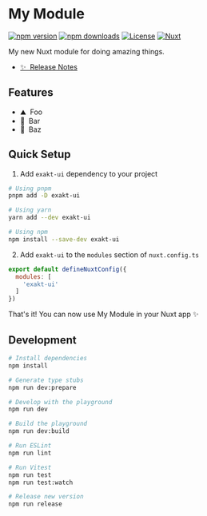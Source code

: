 <!--
Get your module up and running quickly.

Find and replace all on all files (CMD+SHIFT+F):
- Name: My Module
- Package name: exakt-ui
- Description: My new Nuxt module
-->

# My Module

[![npm version][npm-version-src]][npm-version-href]
[![npm downloads][npm-downloads-src]][npm-downloads-href]
[![License][license-src]][license-href]
[![Nuxt][nuxt-src]][nuxt-href]

My new Nuxt module for doing amazing things.

- [✨ &nbsp;Release Notes](/CHANGELOG.md)
<!-- - [📖 &nbsp;Documentation](https://example.com) -->

## Features

<!-- Highlight some of the features your module provide here -->
- ⛰ &nbsp;Foo
- 🚠 &nbsp;Bar
- 🌲 &nbsp;Baz

## Quick Setup

1. Add `exakt-ui` dependency to your project

```bash
# Using pnpm
pnpm add -D exakt-ui

# Using yarn
yarn add --dev exakt-ui

# Using npm
npm install --save-dev exakt-ui
```

2. Add `exakt-ui` to the `modules` section of `nuxt.config.ts`

```js
export default defineNuxtConfig({
  modules: [
    'exakt-ui'
  ]
})
```

That's it! You can now use My Module in your Nuxt app ✨

## Development

```bash
# Install dependencies
npm install

# Generate type stubs
npm run dev:prepare

# Develop with the playground
npm run dev

# Build the playground
npm run dev:build

# Run ESLint
npm run lint

# Run Vitest
npm run test
npm run test:watch

# Release new version
npm run release
```

<!-- Badges -->
[npm-version-src]: https://img.shields.io/npm/v/exakt-ui/latest.svg?style=flat&colorA=18181B&colorB=28CF8D
[npm-version-href]: https://npmjs.com/package/exakt-ui

[npm-downloads-src]: https://img.shields.io/npm/dm/exakt-ui.svg?style=flat&colorA=18181B&colorB=28CF8D
[npm-downloads-href]: https://npmjs.com/package/exakt-ui

[license-src]: https://img.shields.io/npm/l/exakt-ui.svg?style=flat&colorA=18181B&colorB=28CF8D
[license-href]: https://npmjs.com/package/exakt-ui

[nuxt-src]: https://img.shields.io/badge/Nuxt-18181B?logo=nuxt.js
[nuxt-href]: https://nuxt.com
